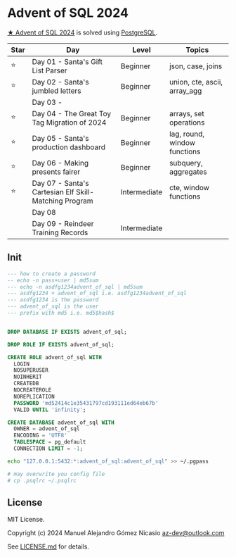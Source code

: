 # Advent of SQL 2024

[★ Advent of SQL 2024](https://adventofsql.com/) is solved using [PostgreSQL](https://www.postgresql.org/).

| Star |                          Day                          |    Level     |            Topics            |
|------|-------------------------------------------------------|--------------|------------------------------|
| ⭐    | Day 01 - Santa's Gift List Parser                     | Beginner     | json, case, joins            |
| ⭐    | Day 02 - Santa's jumbled letters                      | Beginner     | union, cte, ascii, array_agg |
|      | Day 03 -                                              |              |                              |
| ⭐    | Day 04 - The Great Toy Tag Migration of 2024          | Beginner     | arrays, set operations       |
| ⭐    | Day 05 - Santa's production dashboard                 | Beginner     | lag, round, window functions |
| ⭐    | Day 06 - Making presents fairer                       | Beginner     | subquery, aggregates         |
| ⭐    | Day 07 - Santa's Cartesian Elf Skill-Matching Program | Intermediate | cte, window functions        |
|      | Day 08                                                |              |                              |
|      | Day 09 - Reindeer Training Records                    | Intermediate |                              |

## Init

```sql
--- how to create a password
-- echo -n pass+user | md5sum
--- echo -n asdfg1234advent_of_sql | md5sum
--- asdfg1234 + advent_of_sql i.e. asdfg1234advent_of_sql
--- asdfg1234 is the password
--- advent_of_sql is the user
--- prefix with md5 i.e. md5$hash$


DROP DATABASE IF EXISTS advent_of_sql;

DROP ROLE IF EXISTS advent_of_sql;

CREATE ROLE advent_of_sql WITH
  LOGIN
  NOSUPERUSER
  NOINHERIT
  CREATEDB
  NOCREATEROLE
  NOREPLICATION
  PASSWORD 'md52414c1e35431797cd193111ed64eb67b'
  VALID UNTIL 'infinity';

CREATE DATABASE advent_of_sql WITH
  OWNER = advent_of_sql
  ENCODING = 'UTF8'  
  TABLESPACE = pg_default
  CONNECTION LIMIT = -1;
```

```sh
echo "127.0.0.1:5432:*:advent_of_sql:advent_of_sql" >> ~/.pgpass

# may overwrite you config file
# cp .psqlrc ~/.psqlrc
```

## License

MIT License.

Copyright (c) 2024 Manuel Alejandro Gómez Nicasio <az-dev@outlook.com>

See [LICENSE.md](LICENSE.md) for details.
